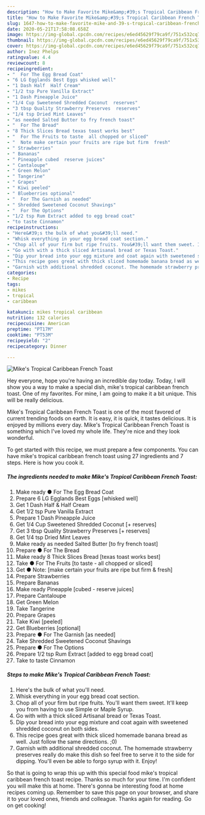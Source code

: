 ```yaml
---
description: "How to Make Favorite Mike&amp;#39;s Tropical Caribbean French Toast"
title: "How to Make Favorite Mike&amp;#39;s Tropical Caribbean French Toast"
slug: 1647-how-to-make-favorite-mike-and-39-s-tropical-caribbean-french-toast
date: 2020-05-21T17:58:08.658Z
image: https://img-global.cpcdn.com/recipes/e6ed45629f79ca9f/751x532cq70/mikes-tropical-caribbean-french-toast-recipe-main-photo.jpg
thumbnail: https://img-global.cpcdn.com/recipes/e6ed45629f79ca9f/751x532cq70/mikes-tropical-caribbean-french-toast-recipe-main-photo.jpg
cover: https://img-global.cpcdn.com/recipes/e6ed45629f79ca9f/751x532cq70/mikes-tropical-caribbean-french-toast-recipe-main-photo.jpg
author: Inez Phelps
ratingvalue: 4.4
reviewcount: 8
recipeingredient:
- "  For The Egg Bread Coat"
- "6 LG Egglands Best Eggs whisked well"
- "1 Dash Half  Half Cream"
- "1/2 tsp Pure Vanilla Extract"
- "1 Dash Pineapple Juice"
- "1/4 Cup Sweetened Shredded Coconut  reserves"
- "3 tbsp Quality Strawberry Preserves  reserves"
- "1/4 tsp Dried Mint Leaves"
- "as needed Salted Butter to fry french toast"
- "  For The Bread"
- "8 Thick Slices Bread texas toast works best"
- "  For The Fruits to taste  all chopped or sliced"
- "  Note make certain your fruits are ripe but firm  fresh"
- " Strawberries"
- " Bananas"
- " Pineapple cubed  reserve juices"
- " Cantaloupe"
- " Green Melon"
- " Tangerine"
- " Grapes"
- " Kiwi peeled"
- " Blueberries optional"
- "  For The Garnish as needed"
- " Shredded Sweetened Coconut Shavings"
- "  For The Options"
- "1/2 tsp Rum Extract added to egg bread coat"
- "to taste Cinnamon"
recipeinstructions:
- "Here&#39;s the bulk of what you&#39;ll need."
- "Whisk everything in your egg bread coat section."
- "Chop all of your firm but ripe fruits. You&#39;ll want them sweet. It&#39;ll keep you from having to use Simple or Maple Syrup."
- "Go with with a thick sliced Artisanal bread or Texas Toast."
- "Dip your bread into your egg mixture and coat again with sweetened shredded coconut on both sides."
- "This recipe goes great with thick sliced homemade banana bread as well. Just follow the same directions. ;0)"
- "Garnish with additional shredded coconut. The homemade strawberry preserves really do make this dish so feel free to serve it to the side for dipping. You&#39;ll even be able to forgo syrup with it. Enjoy!"
categories:
- Recipe
tags:
- mikes
- tropical
- caribbean

katakunci: mikes tropical caribbean 
nutrition: 132 calories
recipecuisine: American
preptime: "PT17M"
cooktime: "PT53M"
recipeyield: "2"
recipecategory: Dinner

---
```



![Mike&#39;s Tropical Caribbean French Toast](https://img-global.cpcdn.com/recipes/e6ed45629f79ca9f/751x532cq70/mikes-tropical-caribbean-french-toast-recipe-main-photo.jpg)

Hey everyone, hope you're having an incredible day today. Today, I will show you a way to make a special dish, mike&#39;s tropical caribbean french toast. One of my favorites. For mine, I am going to make it a bit unique. This will be really delicious.



Mike&#39;s Tropical Caribbean French Toast is one of the most favored of current trending foods on earth. It is easy, it is quick, it tastes delicious. It is enjoyed by millions every day. Mike&#39;s Tropical Caribbean French Toast is something which I've loved my whole life. They're nice and they look wonderful.


To get started with this recipe, we must prepare a few components. You can have mike&#39;s tropical caribbean french toast using 27 ingredients and 7 steps. Here is how you cook it.

<!--inarticleads1-->

##### The ingredients needed to make Mike&#39;s Tropical Caribbean French Toast:

1. Make ready  ● For The Egg Bread Coat
1. Prepare 6 LG Egglands Best Eggs [whisked well]
1. Get 1 Dash Half &amp; Half Cream
1. Get 1/2 tsp Pure Vanilla Extract
1. Prepare 1 Dash Pineapple Juice
1. Get 1/4 Cup Sweetened Shredded Coconut [+ reserves]
1. Get 3 tbsp Quality Strawberry Preserves [+ reserves]
1. Get 1/4 tsp Dried Mint Leaves
1. Make ready as needed Salted Butter [to fry french toast]
1. Prepare  ● For The Bread
1. Make ready 8 Thick Slices Bread [texas toast works best]
1. Take  ● For The Fruits [to taste - all chopped or sliced]
1. Get  ● Note: [make certain your fruits are ripe but firm &amp; fresh]
1. Prepare  Strawberries
1. Prepare  Bananas
1. Make ready  Pineapple [cubed - reserve juices]
1. Prepare  Cantaloupe
1. Get  Green Melon
1. Take  Tangerine
1. Prepare  Grapes
1. Take  Kiwi [peeled]
1. Get  Blueberries [optional]
1. Prepare  ● For The Garnish [as needed]
1. Take  Shredded Sweetened Coconut Shavings
1. Prepare  ● For The Options
1. Prepare 1/2 tsp Rum Extract [added to egg bread coat]
1. Take to taste Cinnamon




<!--inarticleads2-->

##### Steps to make Mike&#39;s Tropical Caribbean French Toast:

1. Here&#39;s the bulk of what you&#39;ll need.
1. Whisk everything in your egg bread coat section.
1. Chop all of your firm but ripe fruits. You&#39;ll want them sweet. It&#39;ll keep you from having to use Simple or Maple Syrup.
1. Go with with a thick sliced Artisanal bread or Texas Toast.
1. Dip your bread into your egg mixture and coat again with sweetened shredded coconut on both sides.
1. This recipe goes great with thick sliced homemade banana bread as well. Just follow the same directions. ;0)
1. Garnish with additional shredded coconut. The homemade strawberry preserves really do make this dish so feel free to serve it to the side for dipping. You&#39;ll even be able to forgo syrup with it. Enjoy!




So that is going to wrap this up with this special food mike&#39;s tropical caribbean french toast recipe. Thanks so much for your time. I'm confident you will make this at home. There's gonna be interesting food at home recipes coming up. Remember to save this page on your browser, and share it to your loved ones, friends and colleague. Thanks again for reading. Go on get cooking!
